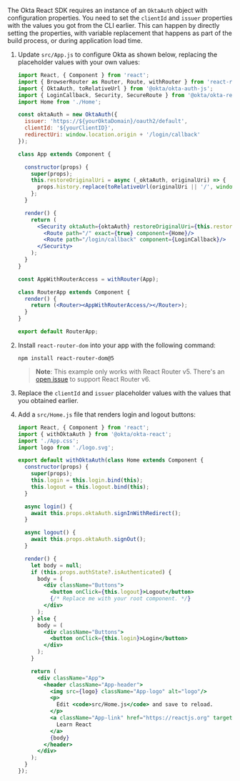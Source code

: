 The Okta React SDK requires an instance of an `OktaAuth` object with configuration properties. You need to set the `clientId` and `issuer` properties with the values you got from the CLI earlier. This can happen by directly setting the properties, with variable replacement that happens as part of the build process, or during application load time.

1. Update `src/App.js` to configure Okta as shown below, replacing the placeholder values with your own values:

   ```jsx
   import React, { Component } from 'react';
   import { BrowserRouter as Router, Route, withRouter } from 'react-router-dom';
   import { OktaAuth, toRelativeUrl } from '@okta/okta-auth-js';
   import { LoginCallback, Security, SecureRoute } from '@okta/okta-react';
   import Home from './Home';

   const oktaAuth = new OktaAuth({
     issuer: 'https://${yourOktaDomain}/oauth2/default',
     clientId: '${yourClientID}',
     redirectUri: window.location.origin + '/login/callback'
   });

   class App extends Component {

     constructor(props) {
       super(props);
       this.restoreOriginalUri = async (_oktaAuth, originalUri) => {
         props.history.replace(toRelativeUrl(originalUri || '/', window.location.origin));
       };
     }

     render() {
       return (
         <Security oktaAuth={oktaAuth} restoreOriginalUri={this.restoreOriginalUri}>
           <Route path="/" exact={true} component={Home}/>
           <Route path="/login/callback" component={LoginCallback}/>
         </Security>
       );
     }
   }

   const AppWithRouterAccess = withRouter(App);

   class RouterApp extends Component {
     render() {
       return (<Router><AppWithRouterAccess/></Router>);
     }
   }

   export default RouterApp;
   ```

2. Install `react-router-dom` into your app with the following command:

   ```shell
   npm install react-router-dom@5
   ```

   > **Note**: This example only works with React Router v5. There's an [open issue](https://github.com/okta/okta-react/issues/178) to support React Router v6.

3. Replace the `clientId` and `issuer` placeholder values with the values that you obtained earlier.

4. Add a `src/Home.js` file that renders login and logout buttons:

   ```jsx
   import React, { Component } from 'react';
   import { withOktaAuth } from '@okta/okta-react';
   import './App.css';
   import logo from './logo.svg';

   export default withOktaAuth(class Home extends Component {
     constructor(props) {
       super(props);
       this.login = this.login.bind(this);
       this.logout = this.logout.bind(this);
     }

     async login() {
       await this.props.oktaAuth.signInWithRedirect();
     }

     async logout() {
       await this.props.oktaAuth.signOut();
     }

     render() {
       let body = null;
       if (this.props.authState?.isAuthenticated) {
         body = (
           <div className="Buttons">
             <button onClick={this.logout}>Logout</button>
             {/* Replace me with your root component. */}
           </div>
         );
       } else {
         body = (
           <div className="Buttons">
             <button onClick={this.login}>Login</button>
           </div>
         );
       }

       return (
         <div className="App">
           <header className="App-header">
             <img src={logo} className="App-logo" alt="logo"/>
             <p>
               Edit <code>src/Home.js</code> and save to reload.
             </p>
             <a className="App-link" href="https://reactjs.org" target="_blank" rel="noopener noreferrer">
               Learn React
             </a>
             {body}
           </header>
         </div>
       );
     }
   });
   ```
